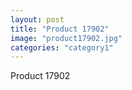 ```yaml
---
layout: post
title: "Product 17902"
image: "product17902.jpg"
categories: "category1"
---
```

Product 17902
